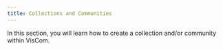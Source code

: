 ```yaml
---
title: Collections and Communities
---
```

In this section, you will learn how to create a collection and/or community within VisCom.
